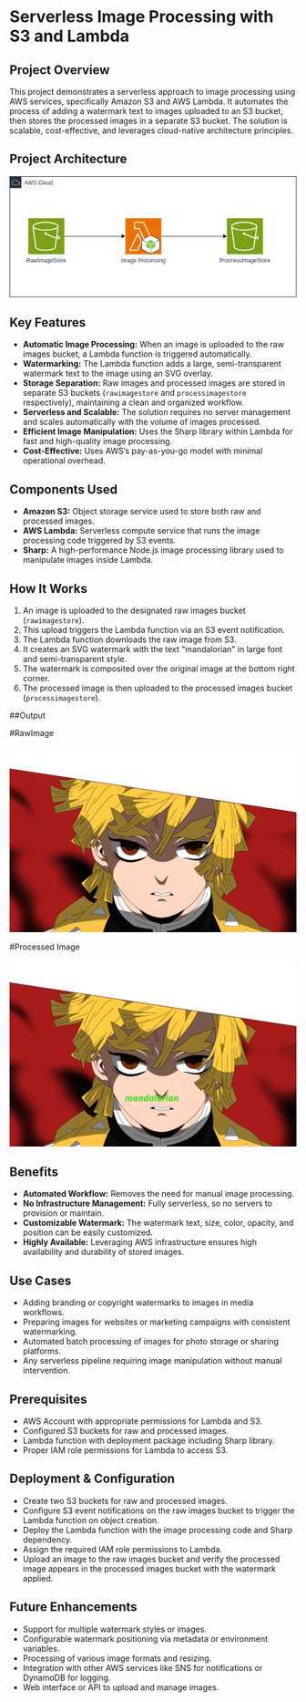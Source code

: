 # Serverless Image Processing with S3 and Lambda

## Project Overview

This project demonstrates a serverless approach to image processing using AWS services, specifically Amazon S3 and AWS Lambda. It automates the process of adding a watermark text to images uploaded to an S3 bucket, then stores the processed images in a separate S3 bucket. The solution is scalable, cost-effective, and leverages cloud-native architecture principles.

## Project Architecture

![image.png](Architecture.png)

## Key Features

- **Automatic Image Processing:** When an image is uploaded to the raw images bucket, a Lambda function is triggered automatically.
- **Watermarking:** The Lambda function adds a large, semi-transparent watermark text to the image using an SVG overlay.
- **Storage Separation:** Raw images and processed images are stored in separate S3 buckets (`rawimagestore` and `processimagestore` respectively), maintaining a clean and organized workflow.
- **Serverless and Scalable:** The solution requires no server management and scales automatically with the volume of images processed.
- **Efficient Image Manipulation:** Uses the Sharp library within Lambda for fast and high-quality image processing.
- **Cost-Effective:** Uses AWS’s pay-as-you-go model with minimal operational overhead.

## Components Used

- **Amazon S3:** Object storage service used to store both raw and processed images.
- **AWS Lambda:** Serverless compute service that runs the image processing code triggered by S3 events.
- **Sharp:** A high-performance Node.js image processing library used to manipulate images inside Lambda.

## How It Works

1. An image is uploaded to the designated raw images bucket (`rawimagestore`).
2. This upload triggers the Lambda function via an S3 event notification.
3. The Lambda function downloads the raw image from S3.
4. It creates an SVG watermark with the text "mandalorian" in large font and semi-transparent style.
5. The watermark is composited over the original image at the bottom right corner.
6. The processed image is then uploaded to the processed images bucket (`processimagestore`).

##Output

#RawImage

![image.png](demonslayer.png)

#Processed Image

![image.png](demonslayerprocess.png)

## Benefits

- **Automated Workflow:** Removes the need for manual image processing.
- **No Infrastructure Management:** Fully serverless, so no servers to provision or maintain.
- **Customizable Watermark:** The watermark text, size, color, opacity, and position can be easily customized.
- **Highly Available:** Leveraging AWS infrastructure ensures high availability and durability of stored images.

## Use Cases

- Adding branding or copyright watermarks to images in media workflows.
- Preparing images for websites or marketing campaigns with consistent watermarking.
- Automated batch processing of images for photo storage or sharing platforms.
- Any serverless pipeline requiring image manipulation without manual intervention.

## Prerequisites

- AWS Account with appropriate permissions for Lambda and S3.
- Configured S3 buckets for raw and processed images.
- Lambda function with deployment package including Sharp library.
- Proper IAM role permissions for Lambda to access S3.

## Deployment & Configuration

- Create two S3 buckets for raw and processed images.
- Configure S3 event notifications on the raw images bucket to trigger the Lambda function on object creation.
- Deploy the Lambda function with the image processing code and Sharp dependency.
- Assign the required IAM role permissions to Lambda.
- Upload an image to the raw images bucket and verify the processed image appears in the processed images bucket with the watermark applied.

## Future Enhancements

- Support for multiple watermark styles or images.
- Configurable watermark positioning via metadata or environment variables.
- Processing of various image formats and resizing.
- Integration with other AWS services like SNS for notifications or DynamoDB for logging.
- Web interface or API to upload and manage images.


